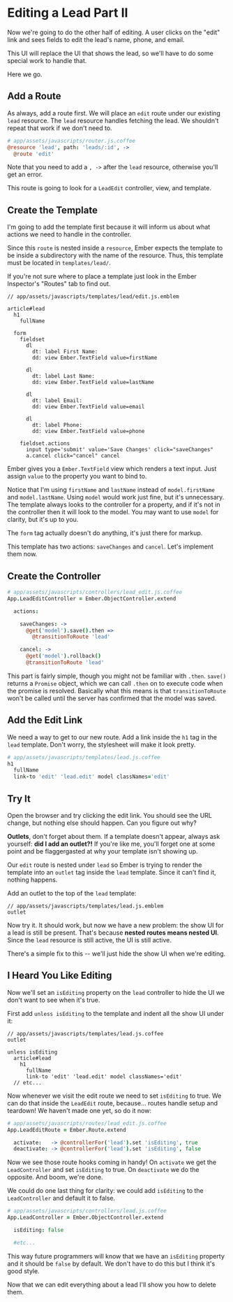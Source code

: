 # Editing a Lead Part II

Now we're going to do the other half of editing. A user clicks on the "edit" link and sees fields to edit the lead's name, phone, and email.

This UI will replace the UI that shows the lead, so we'll have to do some special work to handle that.

Here we go.

## Add a Route

As always, add a route first. We will place an `edit` route under our existing `lead` resource. The `lead` resource handles fetching the lead. We shouldn't repeat that work if we don't need to.

```coffee
# app/assets/javascripts/router.js.coffee
@resource 'lead', path: 'leads/:id', ->
  @route 'edit'
```

Note that you need to add a `, ->` after the `lead` resource, otherwise you'll get an error.

This route is going to look for a `LeadEdit` controller, view, and template.

## Create the Template

I'm going to add the template first because it will inform us about what actions we need to handle in the controller.

Since this `route` is nested inside a `resource`, Ember expects the template to be inside a subdirectory with the name of the resource. Thus, this template must be located in `templates/lead/`.

If you're not sure where to place a template just look in the Ember Inspector's "Routes" tab to find out.


```
// app/assets/javascripts/templates/lead/edit.js.emblem

article#lead
  h1
    fullName

  form
    fieldset
      dl
        dt: label First Name:
        dd: view Ember.TextField value=firstName

      dl
        dt: label Last Name:
        dd: view Ember.TextField value=lastName

      dl
        dt: label Email:
        dd: view Ember.TextField value=email

      dl
        dt: label Phone:
        dd: view Ember.TextField value=phone

    fieldset.actions
      input type='submit' value='Save Changes' click="saveChanges"
      a.cancel click="cancel" cancel
```

Ember gives you a `Ember.TextField` view which renders a text input. Just assign `value` to the property you want to bind to.

Notice that I'm using `firstName` and `lastName` instead of `model.firstName` and `model.lastName`. Using `model` would work just fine, but it's unnecessary. The template always looks to the controller for a property, and if it's not in the controller then it will look to the model. You may want to use `model` for clarity, but it's up to you.

The `form` tag actually doesn't do anything, it's just there for markup.

This template has two actions: `saveChanges` and `cancel`. Let's implement them now.

## Create the Controller

```coffee
# app/assets/javascripts/controllers/lead_edit.js.coffee
App.LeadEditController = Ember.ObjectController.extend

  actions:

    saveChanges: ->
      @get('model').save().then =>
        @transitionToRoute 'lead'

    cancel: ->
      @get('model').rollback()
      @transitionToRoute 'lead'
```

This part is fairly simple, though you might not be familiar with `.then`. `save()` returns a `Promise` object, which we can call `.then` on to execute code when the promise is resolved. Basically what this means is that `transitionToRoute` won't be called until the server has confirmed that the model was saved.

## Add the Edit Link

We need a way to get to our new route. Add a link inside the `h1` tag in the `lead` template. Don't worry, the stylesheet will make it look pretty.

```coffee
# app/assets/javascripts/templates/lead.js.coffee
h1
  fullName
  link-to 'edit' 'lead.edit' model classNames='edit'
```

## Try It

Open the browser and try clicking the edit link. You should see the URL change, but nothing else should happen. Can you figure out why?

**Outlets**, don't forget about them. If a template doesn't appear, always ask yourself: **did I add an outlet?!** If you're like me, you'll forget one at some point and be flaggergasted at why your template isn't showing up. 

Our `edit` route is nested under `lead` so Ember is trying to render the template into an `outlet` tag inside the `lead` template. Since it can't find it, nothing happens.

Add an outlet to the top of the `lead` template:

```
// app/assets/javascripts/templates/lead.js.emblem
outlet
```
Now try it. It should work, but now we have a new problem: the show UI for a lead is still be present. That's because **nested routes means nested UI**. Since the `lead` resource is still active, the UI is still active.

There's a simple fix to this -- we'll just hide the show UI when we're editing.

## I Heard You Like Editing

Now we'll set an `isEditing` property on the `lead` controller to hide the UI we don't want to see when it's true.

First add `unless isEditing` to the template and indent all the show UI under it:

```
// app/assets/javascripts/templates/lead.js.coffee
outlet

unless isEditing
  article#lead
    h1
      fullName
      link-to 'edit' 'lead.edit' model classNames='edit'
  // etc...
```

Now whenever we visit the edit route we need to set `isEditing` to true. We can do that inside the `LeadEdit` route, because... routes handle setup and teardown! We haven't made one yet, so do it now:

```coffee
# app/assets/javascripts/routes/lead_edit.js.coffee
App.LeadEditRoute = Ember.Route.extend

  activate:   -> @controllerFor('lead').set 'isEditing', true
  deactivate: -> @controllerFor('lead').set 'isEditing', false
```

Now we see those route hooks coming in handy! On `activate` we get the `LeadController` and set `isEditing` to true. On `deactivate` we do the opposite. And boom, we're done.

We could do one last thing for clarity: we could add `isEditing` to the `LeadController` and default it to false.

```coffee
# app/assets/javascripts/controllers/lead.js.coffee
App.LeadController = Ember.ObjectController.extend

  isEditing: false

  #etc...
```

This way future programmers  will know that we have an `isEditing` property and it should be `false` by default. We don't have to do this but I think it's good style.

Now that we can edit everything about a lead I'll show you how to delete them.
